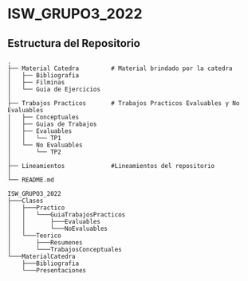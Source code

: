 # ISW_GRUPO3_2022

## Estructura del Repositorio
    .
    ├── Material Catedra         # Material brindado por la catedra
    │   ├── Bibliografia
    │   ├── Filminas
    │   └── Guia de Ejercicios
    │
    ├── Trabajos Practicos       # Trabajos Practicos Evaluables y No Evaluables
    │   ├── Conceptuales
    │   ├── Guias de Trabajos
    │   ├── Evaluables
    │   │   └── TP1
    │   └── No Evaluables
    │       └── TP2
    │
    ├── Lineamientos             #Lineamientos del repositorio
    │
    └── README.md
    
    ISW_GRUPO3_2022
    ├───Clases
    │   ├───Practico
    │   │   └───GuiaTrabajosPracticos
    │   │       ├───Evaluables
    │   │       └───NoEvaluables
    │   └───Teorico
    │       ├───Resumenes
    │       └───TrabajosConceptuales
    └───MaterialCatedra
        ├───Bibliografia
        └───Presentaciones
